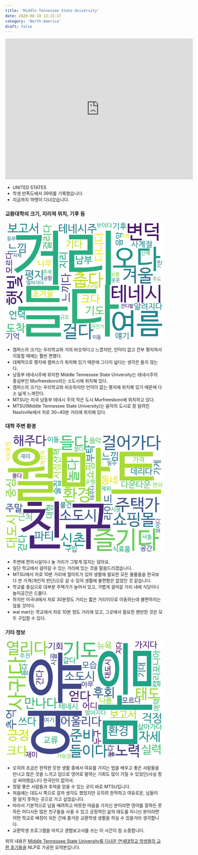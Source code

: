 ```yaml
---
title: 'Middle Tennessee State University'
date: 2020-08-19 13:15:17
category: 'North-America'
draft: false
---
```


<iframe
width="600"
height="450"
frameborder="0" style="border:0"
src="https://www.google.com/maps/embed/v1/place?key=AIzaSyC9e1AME-pVmWC4hBpFdu5S4dKzyepa3HQ&q=Middle+Tennessee+State+University&center=35.8486105,-86.3648813&zoom=14" allowfullscreen>
</iframe>


* UNITED STATES
* 학생 만족도에서 39위를 기록했습니다.
* 지금까지 19명이 다녀갔습니다. 

### 교환대학의 크기, 지리적 위치, 기후 등

![gen_info-WordCloud](../univ_wordclouds_okt/gen_info/US000109_gen_info_okt.png)

* 캠퍼스의 크기는 우리학교와 거의 비슷하다고 느꼈지만, 언덕이 없고 전부 평지여서 이동할 때에는 훨씬 편했다.
* 대체적으로 평지에 캠퍼스가 위치해 있기 때문에 그다지 넓다는 생각은 들지 않는다.
* 남동부 테네시주에 위치한 Middle Tennessee State University는 테네시주의 중심부인 Murfreesboro라는 소도시에 위치해 있다.
* 캠퍼스의 크기는 우리학교와 비슷하지만 언덕이 없는 평지에 위치해 있기 때문에 다소 넓게 느껴진다.
* MTSU는 미국 남동부 테네시 주의 작은 도시 Murfreesboro에 위치하고 있다.
* MTSU(Middle Tennessee State University)는 음악의 도시로 잘 알려진 Nashiville에서 차로 30~40분 거리에 위치해 있다.


### 대학 주변 환경

![env_info-WordCloud](../univ_wordclouds_okt/env_info/US000109_env_info_okt.png)

* 주변에 편의시설이나 놀 거리가 그렇게 많지는 않아요.
* 일단 학교에서 걸어갈 수 있는 거리에 있는 것을 말씀드리겠습니다.
* MTSU에서 차로 10분 거리에 월마트가 있어 생활에 필요한 모든 물품들을 한국보다 싼 가격(개인적 판단)으로 살 수 있어 생활에 불편함은 없었던 것 같습니다.
* 학교를 중심으로 대부분 주택가가 늘어서 있고, 가볍게 걸어갈 거리 내에 식당이나 놀이공간은 드물다.
* 하지만 미국내에서 차로 30분정도 거리는 짧은 거리이므로 이동하는데 불편하지는 않을 것이다.
* wal mart는 학교에서 차로 10분 정도 거리에 있고, 그곳에서 필요한 왠만한 것은 모두 구입할 수 있다.


### 기타 정보

![etc_info-WordCloud](../univ_wordclouds_okt/etc_info/US000109_etc_info_okt.png)

* 오히려 조금은 한적한 듯한 생활 중에서 여유를 가지는 법을 배우고 좋은 사람들을 만나고 많은 것을 느끼고 덤으로 영어로 말하는 기회도 많이 가질 수 있었던(사실 항상 써야했습니다 한국인이 없어서.
* 정말 좋은 사람들과 추억을 얻을 수 있는 곳이 바로 MTSU입니다.
* 처음에는 대도시 쪽으로 갈까 생각도 했었지만 오히려 한적하고 여유로운, 남들이 잘 알지 못하는 곳으로 가고 싶었습니다.
* 따라서 기본적으로 남을 배려하고 따뜻한 마음을 가지신 분이라면 영어를 잘하든 못하든 어디서든 많은 친구들을 사귈 수 있고 긍정적인 삶의 태도를 지니신 분이라면 어떤 학교로 배정이 되든 간에 즐거운 교환학생 생활을 하실 수 있을거라 생각합니다.
* 교환학생 프로그램을 마치고 경험보고서를 쓰는 이 시간이 참 소중합니다.


위의 내용은 [Middle Tennessee State University를 다녀온 연세대학교 학생들의 교환 후기들을](http://oia.yonsei.ac.kr/partner/expReport.asp?ucode=US000109&bgbn=A) NLP로 가공한 요약본입니다. 
